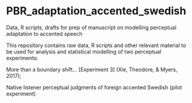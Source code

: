 # PBR_adaptation_accented_swedish
Data, R scripts, drafts for prep of manuscript on modelling perceptual adaptation to accented speech

This repository contains raw data, R scripts and other relevant material to be used for analysis and statistical modelling of two perceptual experiments:

   More than a boundary shift... \[Experiment 3\] (Xie, Theodore, & Myers, 2017);
   
   Native listener perceptual judgments of foreign accented Swedish (pilot experiment)

